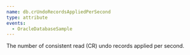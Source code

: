 ```yaml
---
name: db.crUndoRecordsAppliedPerSecond
type: attribute
events:
  - OracleDatabaseSample
---
```


The number of consistent read (CR) undo records applied per second.